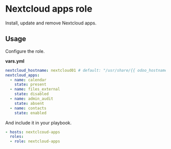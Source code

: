 # Nextcloud apps role

Install, update and remove Nextcloud apps.

## Usage

Configure the role.

**vars.yml**

```yml
nextcloud_hostname: nextcloud01 # default: "/usr/share/{{ odoo_hostname }}"
nextcloud_apps:
  - name: calendar
    state: present
  - name: files_external
    state: disabled
  - name: admin_audit
    state: absent
  - name: contacts
    state: enabled
```

And include it in your playbook.

```yml
- hosts: nextclcoud-apps
  roles:
  - role: nextcloud-apps
```
